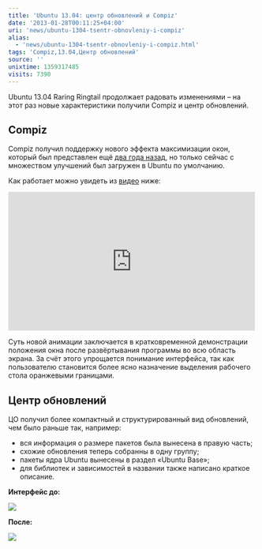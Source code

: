 ```yaml
---
title: 'Ubuntu 13.04: центр обновлений и Compiz'
date: '2013-01-28T00:11:25+04:00'
uri: 'news/ubuntu-1304-tsentr-obnovleniy-i-compiz'
alias: 
  - 'news/ubuntu-1304-tsentr-obnovleniy-i-compiz.html'
tags: 'Compiz,13.04,Центр обновлений'
source: ''
unixtime: 1359317485
visits: 7390
---
```

Ubuntu 13.04 Raring Ringtail продолжает радовать изменениями – на этот раз новые характеристики получили Compiz и центр обновлений.

## Compiz

Compiz получил поддержку нового эффекта максимизации окон, который был представлен ещё [два года назад](https://bugs.launchpad.net/ayatana-design/+bug/689792), но только сейчас с множеством улучшений был загружен в Ubuntu по умолчанию.

Как работает можно увидеть из [видео](//www.youtube.com/watch?v=L62ZBU1o_7A&feature=player_embedded) ниже:

<iframe width="500" height="281" src="https://www.youtube.com/embed/L62ZBU1o_7A" frameborder="0" allowfullscreen=""></iframe> 

Суть новой анимации заключается в кратковременной демонстрации положения окна после развёртывания программы во всю область экрана. За счёт этого упрощается понимание интерфейса, так как пользователю становится более ясно назначение выделения рабочего стола оранжевыми границами.

## Центр обновлений

ЦО получил более компактный и структурированный вид обновлений, чем было раньше так, например:

*   вся информация о размере пакетов была вынесена в правую часть;
*   схожие обновления теперь собранны в одну группу;
*   пакеты ядра Ubuntu вынесены в раздел «Ubuntu Base»;
*   для библиотек и зависимостей в названии также написано краткое описание.

**Интерфейс до:**

[![](img/2013/01/28/00-00/ubuntu-13-04-8421241606-o.jpg)](img/2013/01/28/00-00/ubuntu-13-04-8421241606-o.jpg)

**После:**

[![](img/2013/01/28/00-00/ubuntu-13-04-2-8421241486-o.jpg)](img/2013/01/28/00-00/ubuntu-13-04-2-8421241486-o.jpg)
